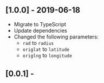 ## [1.0.0] - 2019-06-18

- Migrate to TypeScript
- Update dependencies
- Changed the following parameters:
	- `rad` to `radius`
	- `origlat` to `latitude`
	- `origlng` to `longitude`

## [0.0.1] - 